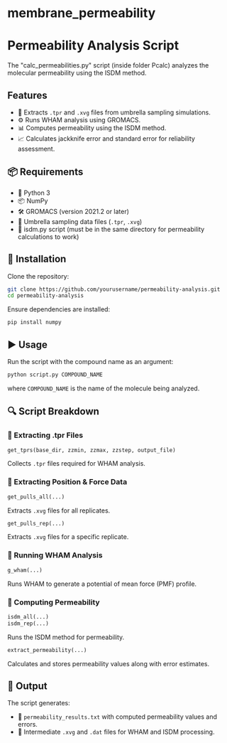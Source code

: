 # membrane_permeability

# Permeability Analysis Script

The "calc_permeabilities.py" script (inside folder Pcalc) analyzes the molecular permeability using the ISDM method. 
## Features
- 📂 Extracts `.tpr` and `.xvg` files from umbrella sampling simulations.
- ⚙️ Runs WHAM analysis using GROMACS.
- 📊 Computes permeability using the ISDM method.
- 📈 Calculates jackknife error and standard error for reliability assessment.

## 📦 Requirements
- 🐍 Python 3
- 📦 NumPy
- 🛠️ GROMACS (version 2021.2 or later)
- 📁 Umbrella sampling data files (`.tpr`, `.xvg`)
- 📝 isdm.py script (must be in the same directory for permeability calculations to work)

## 🚀 Installation
Clone the repository:
```bash
git clone https://github.com/yourusername/permeability-analysis.git
cd permeability-analysis
```
Ensure dependencies are installed:
```bash
pip install numpy
```

## ▶️ Usage
Run the script with the compound name as an argument:
```bash
python script.py COMPOUND_NAME
```
where `COMPOUND_NAME` is the name of the molecule being analyzed.

## 🔍 Script Breakdown
### 📌 Extracting .tpr Files
```python
get_tprs(base_dir, zzmin, zzmax, zzstep, output_file)
```
Collects `.tpr` files required for WHAM analysis.

### 📌 Extracting Position & Force Data
```python
get_pulls_all(...)
```
Extracts `.xvg` files for all replicates.

```python
get_pulls_rep(...)
```
Extracts `.xvg` files for a specific replicate.

### 📌 Running WHAM Analysis
```python
g_wham(...)
```
Runs WHAM to generate a potential of mean force (PMF) profile.

### 📌 Computing Permeability
```python
isdm_all(...)
isdm_rep(...)
```
Runs the ISDM method for permeability.

```python
extract_permeability(...)
```
Calculates and stores permeability values along with error estimates.

## 📜 Output
The script generates:
- 📝 `permeability_results.txt` with computed permeability values and errors.
- 📂 Intermediate `.xvg` and `.dat` files for WHAM and ISDM processing.

 

